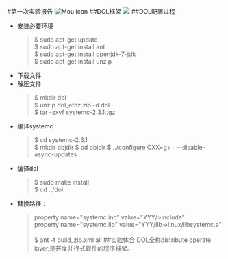 #第一次实验报告
![Mou icon](http://25.io/mou/Mou_128.png)
##DOL框架
![](http://i.imgur.com/oRuncM2.png)
##DOL配置过程
* 安装必要环境
	>$	sudo apt-get update<br>
	>$	sudo apt-get install ant<br>
	>$ 	sudo apt-get install openjdk-7-jdk<br>
	>$	sudo apt-get install unzip<br>
* 下载文件
* 解压文件
	>$	mkdir dol<br>
	>$	unzip dol_ethz.zip -d dol<br>
	>$	tar -zxvf systemc-2.3.1.tgz<br>
* 编译systemc
	>$	cd systemc-2.3.1<br>
	>$	mkdir objdir
	>$	cd objdir
	>$	../configure CXX=g++ --disable-async-updates
* 编译dol
	>$	sudo make install<br>
	>$	cd ../dol<br>
* 替换路径：<br>
	>property name="systemc.inc" value="YYY/>include"<br>
	>property name="systemc.lib" value="YYY/lib->linux/libsystemc.a"<br><br>
	>$	ant -f build_zip.xml all 
##实验体会
DOL全称distribute operate layer,是开发并行式软件的程序框架。
	
